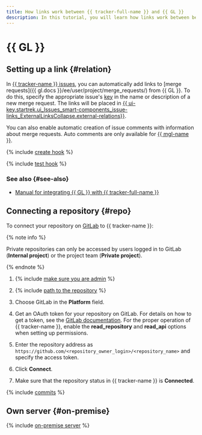 ```yaml
---
title: How links work between {{ tracker-full-name }} and {{ GL }}
description: In this tutorial, you will learn how links work between between {{ tracker-name }} and {{ GL }}.
---
```


# {{ GL }}

## Setting up a link {#relation}


In [{{ tracker-name }} issues](../about-tracker.md#zadacha), you can automatically add links to [merge requests]({{ gl.docs }}/ee/user/project/merge_requests/) from {{ GL }}. To do this, specify the appropriate issue's [key](../glossary.md#key) in the name or description of a new merge request. The links will be placed in [{{ ui-key.startrek.ui_Issues_smart-components_issue-links_ExternalLinksCollapse.external-relations}}](../external-links.md).

You can also enable automatic creation of issue comments with information about merge requests. Auto comments are only available for [{{ mgl-name }}](../../managed-gitlab/).

{% include [create hook](../../_includes/managed-gitlab/create-hook.md) %}

{% include [test hook](../../_includes/managed-gitlab/test-hook.md) %}

### See also {#see-also}

* [Manual for integrating {{ GL }} with {{ tracker-full-name }}](../../managed-gitlab/tutorials/tracker-integration.md)

## Connecting a repository {#repo}

To connect your repository on [GitLab](https://gitlab.com) to {{ tracker-name }}:

{% note info %}

Private repositories can only be accessed by users logged in to GitLab (**Internal project**) or the project team (**Private project**).

{% endnote %}

1. {% include [make sure you are admin](../../_includes/tracker/make-sure-admin.md) %}

1. {% include [path to the repository](../../_includes/tracker/repository-path.md) %}

1. Choose GitLab in the **Platform** field.

1. Get an OAuth token for your repository on GitLab. For details on how to get a token, see the [GitLab documentation](https://docs.gitlab.com/ee/user/profile/personal_access_tokens.html#create-a-personal-access-token). For the proper operation of {{ tracker-name }}, enable the **read_repository** and **read_api** options when setting up permissions.

1. Enter the repository address as `https://github.com/<repository_owner_login>/<repository_name>` and specify the access token.

1. Click **Connect**.

1. Make sure that the repository status in {{ tracker-name }} is **Connected**.

{% include [commits](../../_includes/tracker/add_commits.md) %}

## Own server {#on-premise}

{% include [on-premise server](../../_includes/tracker/on-premise-server.md) %}

